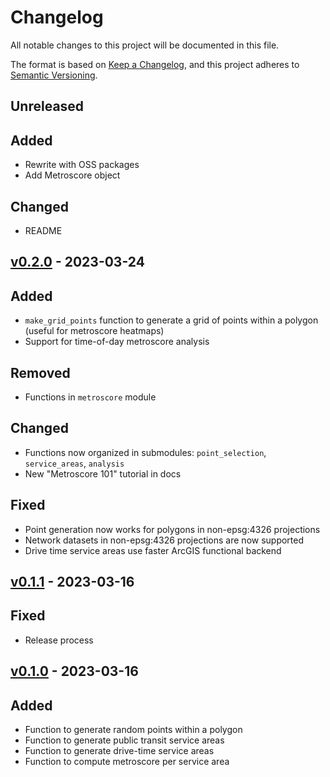 Changelog
=========

All notable changes to this project will be documented in this file.

The format is based on [Keep a Changelog](https://keepachangelog.com/en/1.0.0/),
and this project adheres to [Semantic Versioning](https://semver.org/spec/v2.0.0.html).

## Unreleased

## Added
- Rewrite with OSS packages
- Add Metroscore object

## Changed
- README

## [v0.2.0](https://github.com/agupta01/metroscore/releases/tag/v0.2.0) - 2023-03-24

## Added
- `make_grid_points` function to generate a grid of points within a polygon (useful for metroscore heatmaps)
- Support for time-of-day metroscore analysis

## Removed
- Functions in `metroscore` module

## Changed
- Functions now organized in submodules: `point_selection`, `service_areas`, `analysis`
- New "Metroscore 101" tutorial in docs

## Fixed
- Point generation now works for polygons in non-epsg:4326 projections
- Network datasets in non-epsg:4326 projections are now supported
- Drive time service areas use faster ArcGIS functional backend

## [v0.1.1](https://github.com/agupta01/metroscore/releases/tag/v0.1.1) - 2023-03-16

## Fixed
- Release process

## [v0.1.0](https://github.com/agupta01/metroscore/releases/tag/v0.1.0) - 2023-03-16

## Added
- Function to generate random points within a polygon
- Function to generate public transit service areas
- Function to generate drive-time service areas
- Function to compute metroscore per service area

